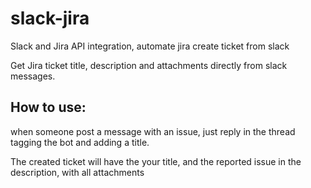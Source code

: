 # slack-jira
Slack and Jira API integration, automate jira create ticket from slack

Get Jira ticket title, description and attachments directly from slack messages.

## How to use: 

when someone post a message with an issue, just reply in the thread tagging the bot and adding a title.

The created ticket will have the your title, and the reported issue in the description, with all attachments
